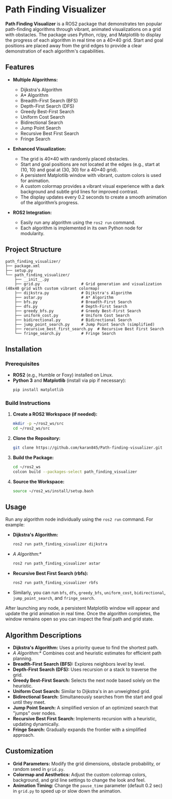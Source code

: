 # Path Finding Visualizer

**Path Finding Visualizer** is a ROS2 package that demonstrates ten popular path-finding algorithms through vibrant, animated visualizations on a grid with obstacles. The package uses Python, rclpy, and Matplotlib to display the progress of each algorithm in real time on a 40×40 grid. Start and goal positions are placed away from the grid edges to provide a clear demonstration of each algorithm's capabilities.

## Features

- **Multiple Algorithms:**  
  - Dijkstra's Algorithm  
  - A* Algorithm  
  - Breadth-First Search (BFS)  
  - Depth-First Search (DFS)  
  - Greedy Best-First Search  
  - Uniform Cost Search  
  - Bidirectional Search  
  - Jump Point Search  
  - Recursive Best First Search  
  - Fringe Search

- **Enhanced Visualization:**  
  - The grid is 40×40 with randomly placed obstacles.  
  - Start and goal positions are not located at the edges (e.g., start at (10, 10) and goal at (30, 30) for a 40×40 grid).  
  - A persistent Matplotlib window with vibrant, custom colors is used for animation.  
  - A custom colormap provides a vibrant visual experience with a dark background and subtle grid lines for improved contrast.
  - The display updates every 0.2 seconds to create a smooth animation of the algorithm’s progress.

- **ROS2 Integration:**  
  - Easily run any algorithm using the `ros2 run` command.
  - Each algorithm is implemented in its own Python node for modularity.

## Project Structure

```
path_finding_visualizer/
├── package.xml
├── setup.py
└── path_finding_visualizer/
    ├── __init__.py
    ├── grid.py                  # Grid generation and visualization (40x40 grid with custom vibrant colormap)
    ├── dijkstra.py              # Dijkstra's Algorithm
    ├── astar.py                 # A* Algorithm
    ├── bfs.py                   # Breadth-First Search
    ├── dfs.py                   # Depth-First Search
    ├── greedy_bfs.py            # Greedy Best-First Search
    ├── uniform_cost.py          # Uniform Cost Search
    ├── bidirectional.py         # Bidirectional Search
    ├── jump_point_search.py     # Jump Point Search (simplified)
    ├── recursive_best_first_search.py  # Recursive Best First Search
    └── fringe_search.py         # Fringe Search
```

## Installation

### Prerequisites

- **ROS2** (e.g., Humble or Foxy) installed on Linux.
- **Python 3** and **Matplotlib** (install via pip if necessary):
  ```bash
  pip install matplotlib
  ```

### Build Instructions

1. **Create a ROS2 Workspace (if needed):**
   ```bash
   mkdir -p ~/ros2_ws/src
   cd ~/ros2_ws/src
   ```
2. **Clone the Repository:**
   ```bash
   git clone https://github.com/karan845/Path-finding-visualizer.git
   ```
3. **Build the Package:**
   ```bash
   cd ~/ros2_ws
   colcon build --packages-select path_finding_visualizer
   ```
4. **Source the Workspace:**
   ```bash
   source ~/ros2_ws/install/setup.bash
   ```

## Usage

Run any algorithm node individually using the `ros2 run` command. For example:

- **Dijkstra's Algorithm:**
  ```bash
  ros2 run path_finding_visualizer dijkstra
  ```
- **A* Algorithm:**
  ```bash
  ros2 run path_finding_visualizer astar
  ```
- **Recursive Best First Search (rbfs):**
  ```bash
  ros2 run path_finding_visualizer rbfs
  ```
- Similarly, you can run `bfs`, `dfs`, `greedy_bfs`, `uniform_cost`, `bidirectional`, `jump_point_search`, and `fringe_search`.

After launching any node, a persistent Matplotlib window will appear and update the grid animation in real time. Once the algorithm completes, the window remains open so you can inspect the final path and grid state.

## Algorithm Descriptions

- **Dijkstra's Algorithm:** Uses a priority queue to find the shortest path.
- **A* Algorithm:** Combines cost and heuristic estimates for efficient path planning.
- **Breadth-First Search (BFS):** Explores neighbors level by level.
- **Depth-First Search (DFS):** Uses recursion or a stack to traverse the grid.
- **Greedy Best-First Search:** Selects the next node based solely on the heuristic.
- **Uniform Cost Search:** Similar to Dijkstra's in an unweighted grid.
- **Bidirectional Search:** Simultaneously searches from the start and goal until they meet.
- **Jump Point Search:** A simplified version of an optimized search that "jumps" over nodes.
- **Recursive Best First Search:** Implements recursion with a heuristic, updating dynamically.
- **Fringe Search:** Gradually expands the frontier with a simplified approach.

## Customization

- **Grid Parameters:** Modify the grid dimensions, obstacle probability, or random seed in `grid.py`.
- **Colormap and Aesthetics:** Adjust the custom colormap colors, background, and grid line settings to change the look and feel.
- **Animation Timing:** Change the `pause_time` parameter (default 0.2 sec) in `grid.py` to speed up or slow down the animation.


